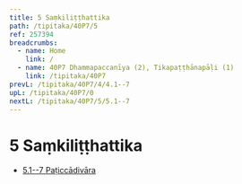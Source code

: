 ```yaml
---
title: 5 Saṃkiliṭṭhattika
path: /tipitaka/40P7/5
ref: 257394
breadcrumbs:
  - name: Home
    link: /
  - name: 40P7 Dhammapaccanīya (2), Tikapaṭṭhānapāḷi (1)
    link: /tipitaka/40P7
prevL: /tipitaka/40P7/4/4.1--7
upL: /tipitaka/40P7/0
nextL: /tipitaka/40P7/5/5.1--7
---
```


# 5 Saṃkiliṭṭhattika

* [5.1--7 Paṭiccādivāra](/tipitaka/40P7/5/5.1--7)


